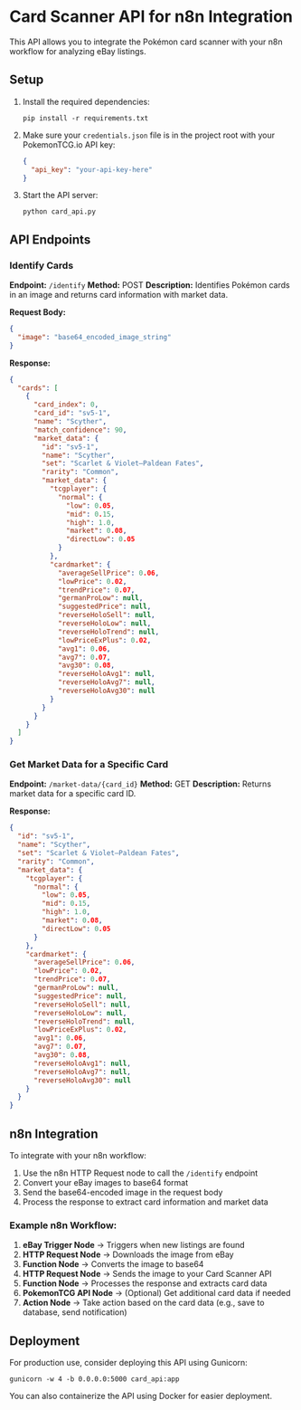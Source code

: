  # Card Scanner API for n8n Integration

This API allows you to integrate the Pokémon card scanner with your n8n workflow for analyzing eBay listings.

## Setup

1. Install the required dependencies:
   ```
   pip install -r requirements.txt
   ```

2. Make sure your `credentials.json` file is in the project root with your PokemonTCG.io API key:
   ```json
   {
     "api_key": "your-api-key-here"
   }
   ```

3. Start the API server:
   ```
   python card_api.py
   ```

## API Endpoints

### Identify Cards

**Endpoint:** `/identify`
**Method:** POST
**Description:** Identifies Pokémon cards in an image and returns card information with market data.

**Request Body:**
```json
{
  "image": "base64_encoded_image_string"
}
```

**Response:**
```json
{
  "cards": [
    {
      "card_index": 0,
      "card_id": "sv5-1",
      "name": "Scyther",
      "match_confidence": 90,
      "market_data": {
        "id": "sv5-1",
        "name": "Scyther",
        "set": "Scarlet & Violet—Paldean Fates",
        "rarity": "Common",
        "market_data": {
          "tcgplayer": {
            "normal": {
              "low": 0.05,
              "mid": 0.15,
              "high": 1.0,
              "market": 0.08,
              "directLow": 0.05
            }
          },
          "cardmarket": {
            "averageSellPrice": 0.06,
            "lowPrice": 0.02,
            "trendPrice": 0.07,
            "germanProLow": null,
            "suggestedPrice": null,
            "reverseHoloSell": null,
            "reverseHoloLow": null,
            "reverseHoloTrend": null,
            "lowPriceExPlus": 0.02,
            "avg1": 0.06,
            "avg7": 0.07,
            "avg30": 0.08,
            "reverseHoloAvg1": null,
            "reverseHoloAvg7": null,
            "reverseHoloAvg30": null
          }
        }
      }
    }
  ]
}
```

### Get Market Data for a Specific Card

**Endpoint:** `/market-data/{card_id}`
**Method:** GET
**Description:** Returns market data for a specific card ID.

**Response:**
```json
{
  "id": "sv5-1",
  "name": "Scyther",
  "set": "Scarlet & Violet—Paldean Fates",
  "rarity": "Common",
  "market_data": {
    "tcgplayer": {
      "normal": {
        "low": 0.05,
        "mid": 0.15,
        "high": 1.0,
        "market": 0.08,
        "directLow": 0.05
      }
    },
    "cardmarket": {
      "averageSellPrice": 0.06,
      "lowPrice": 0.02,
      "trendPrice": 0.07,
      "germanProLow": null,
      "suggestedPrice": null,
      "reverseHoloSell": null,
      "reverseHoloLow": null,
      "reverseHoloTrend": null,
      "lowPriceExPlus": 0.02,
      "avg1": 0.06,
      "avg7": 0.07,
      "avg30": 0.08,
      "reverseHoloAvg1": null,
      "reverseHoloAvg7": null,
      "reverseHoloAvg30": null
    }
  }
}
```

## n8n Integration

To integrate with your n8n workflow:

1. Use the n8n HTTP Request node to call the `/identify` endpoint
2. Convert your eBay images to base64 format
3. Send the base64-encoded image in the request body
4. Process the response to extract card information and market data

### Example n8n Workflow:

1. **eBay Trigger Node** → Triggers when new listings are found
2. **HTTP Request Node** → Downloads the image from eBay
3. **Function Node** → Converts the image to base64
4. **HTTP Request Node** → Sends the image to your Card Scanner API
5. **Function Node** → Processes the response and extracts card data
6. **PokemonTCG API Node** → (Optional) Get additional card data if needed
7. **Action Node** → Take action based on the card data (e.g., save to database, send notification)

## Deployment

For production use, consider deploying this API using Gunicorn:

```
gunicorn -w 4 -b 0.0.0.0:5000 card_api:app
```

You can also containerize the API using Docker for easier deployment.
